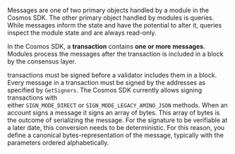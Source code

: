 Messages are one of two primary objects handled by a module in the Cosmos SDK. The other primary object handled by modules is queries. While messages inform the state and have the potential to alter it, queries inspect the module state and are always read-only.

In the Cosmos SDK, a **transaction** contains **one or more messages**. Modules process the messages after the transaction is included in a block by the consensus layer.

transactions must be signed before a validator includes them in a block. Every message in a transaction must be signed by the addresses as specified by `GetSigners`.
The Cosmos SDK currently allows signing transactions with either `SIGN_MODE_DIRECT` or `SIGN_MODE_LEGACY_AMINO_JSON` methods.
When an account signs a message it signs an array of bytes. This array of bytes is the outcome of serializing the message. For the signature to be verifiable at a later date, this conversion needs to be deterministic. For this reason, you define a canonical bytes-representation of the message, typically with the parameters ordered alphabetically.